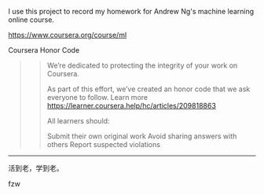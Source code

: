 I use this project to record my homework for Andrew Ng's machine learning online course.

https://www.coursera.org/course/ml

Coursera Honor Code
>> We’re dedicated to protecting the integrity of your work on Coursera.
>>
>> As part of this effort, we’ve created an honor code that we ask everyone to follow. Learn more
>> https://learner.coursera.help/hc/articles/209818863
>>
>> All learners should:
>>
>> Submit their own original work
>> Avoid sharing answers with others
>> Report suspected violations

---------------
活到老，学到老。

fzw
